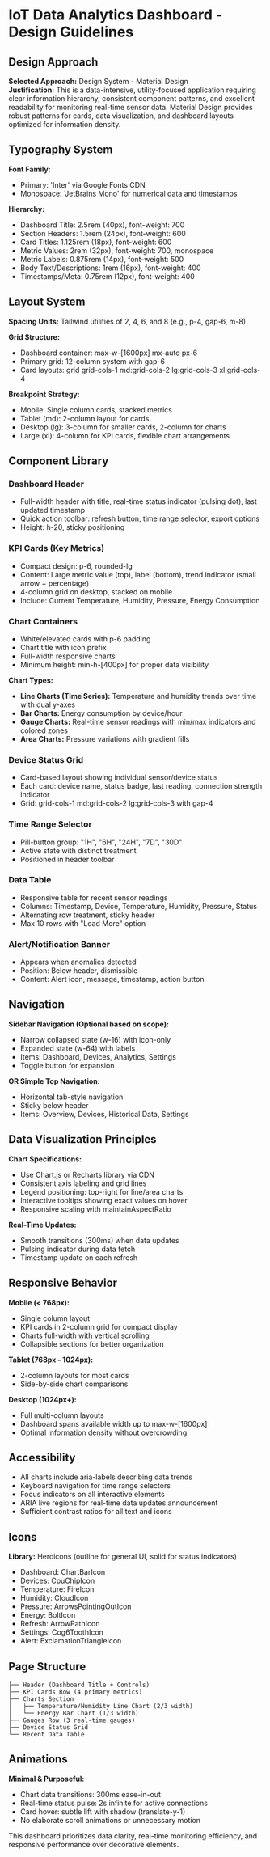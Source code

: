 # IoT Data Analytics Dashboard - Design Guidelines

## Design Approach

**Selected Approach:** Design System - Material Design  
**Justification:** This is a data-intensive, utility-focused application requiring clear information hierarchy, consistent component patterns, and excellent readability for monitoring real-time sensor data. Material Design provides robust patterns for cards, data visualization, and dashboard layouts optimized for information density.

## Typography System

**Font Family:** 
- Primary: 'Inter' via Google Fonts CDN
- Monospace: 'JetBrains Mono' for numerical data and timestamps

**Hierarchy:**
- Dashboard Title: 2.5rem (40px), font-weight: 700
- Section Headers: 1.5rem (24px), font-weight: 600
- Card Titles: 1.125rem (18px), font-weight: 600
- Metric Values: 2rem (32px), font-weight: 700, monospace
- Metric Labels: 0.875rem (14px), font-weight: 500
- Body Text/Descriptions: 1rem (16px), font-weight: 400
- Timestamps/Meta: 0.75rem (12px), font-weight: 400

## Layout System

**Spacing Units:** Tailwind utilities of 2, 4, 6, and 8 (e.g., p-4, gap-6, m-8)

**Grid Structure:**
- Dashboard container: max-w-[1600px] mx-auto px-6
- Primary grid: 12-column system with gap-6
- Card layouts: grid grid-cols-1 md:grid-cols-2 lg:grid-cols-3 xl:grid-cols-4

**Breakpoint Strategy:**
- Mobile: Single column cards, stacked metrics
- Tablet (md): 2-column layout for cards
- Desktop (lg): 3-column for smaller cards, 2-column for charts
- Large (xl): 4-column for KPI cards, flexible chart arrangements

## Component Library

### Dashboard Header
- Full-width header with title, real-time status indicator (pulsing dot), last updated timestamp
- Quick action toolbar: refresh button, time range selector, export options
- Height: h-20, sticky positioning

### KPI Cards (Key Metrics)
- Compact design: p-6, rounded-lg
- Content: Large metric value (top), label (bottom), trend indicator (small arrow + percentage)
- 4-column grid on desktop, stacked on mobile
- Include: Current Temperature, Humidity, Pressure, Energy Consumption

### Chart Containers
- White/elevated cards with p-6 padding
- Chart title with icon prefix
- Full-width responsive charts
- Minimum height: min-h-[400px] for proper data visibility

**Chart Types:**
- **Line Charts (Time Series):** Temperature and humidity trends over time with dual y-axes
- **Bar Charts:** Energy consumption by device/hour
- **Gauge Charts:** Real-time sensor readings with min/max indicators and colored zones
- **Area Charts:** Pressure variations with gradient fills

### Device Status Grid
- Card-based layout showing individual sensor/device status
- Each card: device name, status badge, last reading, connection strength indicator
- Grid: grid-cols-1 md:grid-cols-2 lg:grid-cols-3 with gap-4

### Time Range Selector
- Pill-button group: "1H", "6H", "24H", "7D", "30D"
- Active state with distinct treatment
- Positioned in header toolbar

### Data Table
- Responsive table for recent sensor readings
- Columns: Timestamp, Device, Temperature, Humidity, Pressure, Status
- Alternating row treatment, sticky header
- Max 10 rows with "Load More" option

### Alert/Notification Banner
- Appears when anomalies detected
- Position: Below header, dismissible
- Content: Alert icon, message, timestamp, action button

## Navigation

**Sidebar Navigation (Optional based on scope):**
- Narrow collapsed state (w-16) with icon-only
- Expanded state (w-64) with labels
- Items: Dashboard, Devices, Analytics, Settings
- Toggle button for expansion

**OR Simple Top Navigation:**
- Horizontal tab-style navigation
- Sticky below header
- Items: Overview, Devices, Historical Data, Settings

## Data Visualization Principles

**Chart Specifications:**
- Use Chart.js or Recharts library via CDN
- Consistent axis labeling and grid lines
- Legend positioning: top-right for line/area charts
- Interactive tooltips showing exact values on hover
- Responsive scaling with maintainAspectRatio

**Real-Time Updates:**
- Smooth transitions (300ms) when data updates
- Pulsing indicator during data fetch
- Timestamp update on each refresh

## Responsive Behavior

**Mobile (< 768px):**
- Single column layout
- KPI cards in 2-column grid for compact display
- Charts full-width with vertical scrolling
- Collapsible sections for better organization

**Tablet (768px - 1024px):**
- 2-column layouts for most cards
- Side-by-side chart comparisons

**Desktop (1024px+):**
- Full multi-column layouts
- Dashboard spans available width up to max-w-[1600px]
- Optimal information density without overcrowding

## Accessibility

- All charts include aria-labels describing data trends
- Keyboard navigation for time range selectors
- Focus indicators on all interactive elements
- ARIA live regions for real-time data updates announcement
- Sufficient contrast ratios for all text and icons

## Icons

**Library:** Heroicons (outline for general UI, solid for status indicators)
- Dashboard: ChartBarIcon
- Devices: CpuChipIcon
- Temperature: FireIcon
- Humidity: CloudIcon
- Pressure: ArrowsPointingOutIcon
- Energy: BoltIcon
- Refresh: ArrowPathIcon
- Settings: Cog6ToothIcon
- Alert: ExclamationTriangleIcon

## Page Structure

```
├── Header (Dashboard Title + Controls)
├── KPI Cards Row (4 primary metrics)
├── Charts Section
│   ├── Temperature/Humidity Line Chart (2/3 width)
│   └── Energy Bar Chart (1/3 width)
├── Gauges Row (3 real-time gauges)
├── Device Status Grid
└── Recent Data Table
```

## Animations

**Minimal & Purposeful:**
- Chart data transitions: 300ms ease-in-out
- Real-time status pulse: 2s infinite for active connections
- Card hover: subtle lift with shadow (translate-y-1)
- No elaborate scroll animations or unnecessary motion

This dashboard prioritizes data clarity, real-time monitoring efficiency, and responsive performance over decorative elements.